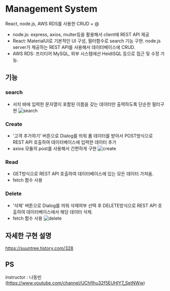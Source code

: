 # Management System
React, node.js, AWS RDS를 사용한 CRUD + @
- node.js: express, axios, multer등을 활용해서 client에 REST API 제공
- React: MaterialUI로 기본적인 UI 구성, 필터함수로 search 기능 구현. node.js server가 제공하는 REST API를 사용해서 데이터베이스에 CRUD.
- AWS RDS: 프리티어 MySQL, 외부 시스템에선 HeidiSQL 등으로 접근 및 수정 가능.

## 기능 
### search
 - 서치 바에 입력한 문자열이 포함된 이름을 갖는 데이터만 출력하도록 단순한 필터구현
![search](https://user-images.githubusercontent.com/48829883/104590732-136b5980-56af-11eb-8bc6-42097d2eef8d.gif)

### Create
 - '고객 추가하기' 버튼으로 Dialog를 띄워 폼 데이터를 받아서 POST방식으로 REST API 호출하여 데이터베이스에 입력한 데이터 추가 
 -  axios 모듈의 post를 사용해서 간편하게 구현
 ![create](https://user-images.githubusercontent.com/48829883/104590790-23833900-56af-11eb-80fe-db8cb808f475.gif)

### Read
 - GET방식으로 REST API 호출하여 데이터베이스에 있는 모든 데이터 가져옴.
 - fetch 함수 사용

### Delete
 - '삭제' 버튼으로 Dialog를 띄워 삭제여부 선택 후 DELETE방식으로 REST API 호출하여 데이터베이스에서 해당 데이터 삭제.
 - fetch 함수 사용
 ![delete](https://user-images.githubusercontent.com/48829883/104590752-16fee080-56af-11eb-8115-6892adc658c9.gif)


## 자세한 구현 설명
https://suuntree.tistory.com/328


 ## PS
 instructor : 나동빈 (https://www.youtube.com/channel/UChflhu32f5EUHlY7_SetNWw)